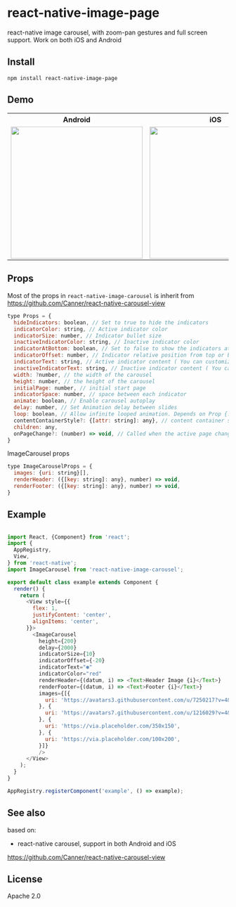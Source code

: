 # react-native-image-page

react-native image carousel, with zoom-pan gestures and full screen support.  Work on both iOS and Android

## Install

```
npm install react-native-image-page
```

## Demo
<table>
  <tr>
    <th>
      Android
    </th>
    <th>
      iOS
    </th>
  </tr>
  <tr>
    <td>
      <img src="./example/android.gif" width="300" style="float: left;">
    </td>
    <td>
      <img src="./example/ios.gif" width="300" style="float: left;">
    </td>
  <tr>
</table>

## Props

Most of the props in `react-native-image-carousel` is inherit from https://github.com/Canner/react-native-carousel-view

```js
type Props = {
  hideIndicators: boolean, // Set to true to hide the indicators
  indicatorColor: string, // Active indicator color
  indicatorSize: number, // Indicator bullet size
  inactiveIndicatorColor: string, // Inactive indicator color
  indicatorAtBottom: boolean, // Set to false to show the indicators at the top
  indicatorOffset: number, // Indicator relative position from top or bottom
  indicatorText: string, // Active indicator content ( You can customize to use any Unicode character )
  inactiveIndicatorText: string, // Inactive indicator content ( You can customize to use any Unicode character )
  width: ?number, // the width of the carousel
  height: number, // the height of the carousel
  initialPage: number, // initial start page
  indicatorSpace: number, // space between each indicator
  animate: boolean, // Enable carousel autoplay
  delay: number, // Set Animation delay between slides
  loop: boolean, // Allow infinite looped animation. Depends on Prop {...animate} set to true.
  contentContainerStyle?: {[attr: string]: any}, // content container style, in `Android` this will pass to ViewPagerAndroid style props, in `iOS` this will pass to ScrollView contentContainerStyle props.
  children: any,
  onPageChange?: (number) => void, // Called when the active page changes
}
```

ImageCarousel props

```js
type ImageCarouselProps = {
  images: {uri: string}[],
  renderHeader: ({[key: string]: any}, number) => void,
  renderFooter: ({[key: string]: any}, number) => void,
}
```

## Example

```js

import React, {Component} from 'react';
import {
  AppRegistry,
  View,
} from 'react-native';
import ImageCarousel from 'react-native-image-carousel';

export default class example extends Component {
  render() {
    return (
      <View style={{
        flex: 1,
        justifyContent: 'center',
        alignItems: 'center',
      }}>
        <ImageCarousel
          height={200}
          delay={2000}
          indicatorSize={10}
          indicatorOffset={-20}
          indicatorText="✽"
          indicatorColor="red"
          renderHeader={(datum, i) => <Text>Header Image {i}</Text>}
          renderFooter={(datum, i) => <Text>Footer {i}</Text>}
          images={[{
            uri: 'https://avatars3.githubusercontent.com/u/7250217?v=4&s=200',
          }, {
            uri: 'https://avatars7.githubusercontent.com/u/1216029?v=4&s=460',
          }, {
            uri: 'https://via.placeholder.com/350x150',
          }, {
            uri: 'https://via.placeholder.com/100x200',
          }]}
          />
      </View>
    );
  }
}

AppRegistry.registerComponent('example', () => example);

```

## See also

based on:

- react-native carousel, support in both Android and iOS

https://github.com/Canner/react-native-carousel-view

## License

Apache 2.0
